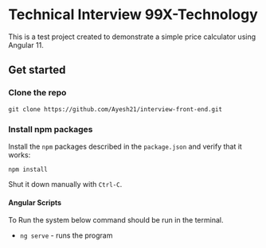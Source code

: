 # Technical Interview 99X-Technology

This is a test project created to demonstrate a simple price calculator using Angular 11. 

## Get started

### Clone the repo

```shell
git clone https://github.com/Ayesh21/interview-front-end.git
```

### Install npm packages

Install the `npm` packages described in the `package.json` and verify that it works:

```shell
npm install
```

Shut it down manually with `Ctrl-C`.

#### Angular Scripts

To Run the system below command should be run in the terminal.

* `ng serve` - runs the program
